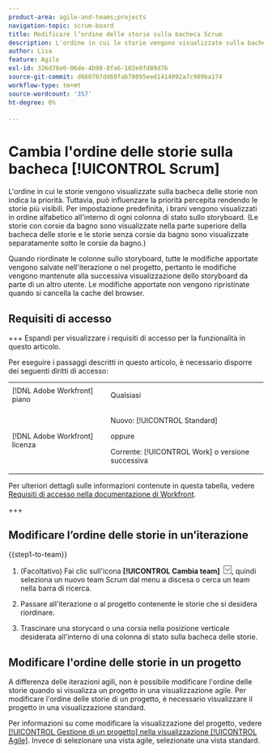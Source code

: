 ```yaml
---
product-area: agile-and-teams;projects
navigation-topic: scrum-board
title: Modificare l’ordine delle storie sulla bacheca Scrum
description: L'ordine in cui le storie vengono visualizzate sulla bacheca delle storie non indica la priorità. Tuttavia, può influenzare la priorità percepita rendendo le storie più visibili. Per impostazione predefinita, i brani vengono visualizzati in ordine alfabetico in ogni colonna [!UICONTROL status] dello storyboard.
author: Lisa
feature: Agile
exl-id: 326d78e0-06de-4b98-8fa6-102e0fd89d76
source-git-commit: d660707dd69fab78095eed1414092a7c909ba174
workflow-type: tm+mt
source-wordcount: '357'
ht-degree: 0%

---
```


# Cambia l&#39;ordine delle storie sulla bacheca [!UICONTROL Scrum]

L&#39;ordine in cui le storie vengono visualizzate sulla bacheca delle storie non indica la priorità. Tuttavia, può influenzare la priorità percepita rendendo le storie più visibili. Per impostazione predefinita, i brani vengono visualizzati in ordine alfabetico all&#39;interno di ogni colonna di stato sullo storyboard. (Le storie con corsie da bagno sono visualizzate nella parte superiore della bacheca delle storie e le storie senza corsie da bagno sono visualizzate separatamente sotto le corsie da bagno.)

Quando riordinate le colonne sullo storyboard, tutte le modifiche apportate vengono salvate nell&#39;iterazione o nel progetto, pertanto le modifiche vengono mantenute alla successiva visualizzazione dello storyboard da parte di un altro utente. Le modifiche apportate non vengono ripristinate quando si cancella la cache del browser.

## Requisiti di accesso

+++ Espandi per visualizzare i requisiti di accesso per la funzionalità in questo articolo.

Per eseguire i passaggi descritti in questo articolo, è necessario disporre dei seguenti diritti di accesso:

<table style="table-layout:auto"> 
 <tbody> 
  <tr> 
   <td role="rowheader">[!DNL Adobe Workfront] piano</td> 
   <td> <p>Qualsiasi</p> </td> 
  </tr> 
  <tr> 
   <td role="rowheader">[!DNL Adobe Workfront] licenza</td> 
   <td> <p>Nuovo: [!UICONTROL Standard]</p> 
   oppure
   <p>Corrente: [!UICONTROL Work] o versione successiva</p> </td> 
  </tr>
 </tbody> 
</table>

Per ulteriori dettagli sulle informazioni contenute in questa tabella, vedere [Requisiti di accesso nella documentazione di Workfront](/help/quicksilver/administration-and-setup/add-users/access-levels-and-object-permissions/access-level-requirements-in-documentation.md).

+++

## Modificare l’ordine delle storie in un’iterazione

{{step1-to-team}}

1. (Facoltativo) Fai clic sull&#39;icona **[!UICONTROL Cambia team]** ![Cambia team](assets/switch-team-icon.png), quindi seleziona un nuovo team Scrum dal menu a discesa o cerca un team nella barra di ricerca.

1. Passare all&#39;iterazione o al progetto contenente le storie che si desidera riordinare.
1. Trascinare una storycard o una corsia nella posizione verticale desiderata all&#39;interno di una colonna di stato sulla bacheca delle storie.

## Modificare l&#39;ordine delle storie in un progetto

A differenza delle iterazioni agili, non è possibile modificare l&#39;ordine delle storie quando si visualizza un progetto in una visualizzazione agile. Per modificare l&#39;ordine delle storie di un progetto, è necessario visualizzare il progetto in una visualizzazione standard.

Per informazioni su come modificare la visualizzazione del progetto, vedere [[!UICONTROL Gestione di un progetto] nella visualizzazione [!UICONTROL Agile]](../../../manage-work/projects/manage-projects/manage-projects-in-agile-view.md). Invece di selezionare una vista agile, selezionate una vista standard.
